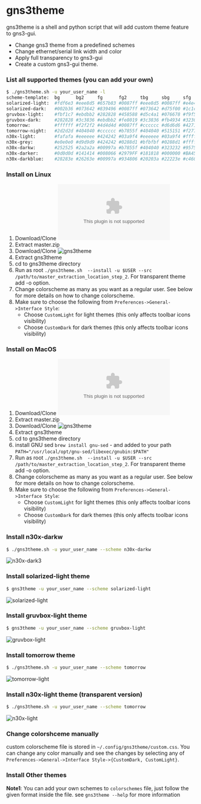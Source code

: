 		
# gns3theme

gns3theme is a shell and  python script that will add custom theme feature to gns3-gui. 
- Change gns3 theme from a predefined schemes 
- Change ethernet/serial link width and color
- Apply full transparency to gns3-gui
- Create a custom gns3-gui theme.

### List all supported themes (you can add your own)
```sh
$ ./gns3theme.sh -u your_user_name -l
scheme-template:  bg      bg2     fg      fg2     tbg     sbg     sfg     bbg     bfg     lc      lw  gc        color
solarized-light:  #fdf6e3 #eee8d5 #657b83 #0087ff #eee8d5 #0087ff #e4e4e4 #d70000 #1d2021 #657b83 1.2 #e6e6e6   light
solarized-dark:   #002b36 #073642 #839496 #0087ff #073642 #d75f00 #1c1c1c #8a8a8a #1d2021 #839496 1.2 #003d4d   dark
gruvbox-light:    #fbf1c7 #ebdbb2 #282828 #458588 #d5c4a1 #076678 #f9f5d7 #cc241d #3c3836 #282828 1.2 #d9d9d9   light
gruvbox-dark:     #282828 #3c3836 #ebdbb2 #fe8019 #3c3836 #fb4934 #32302f #458588 #1d2021 #ebdbb2 1.2 #404040   dark
tomorrow:         #ffffff #f2f2f2 #4d4d4d #0087ff #cccccc #d6d6d6 #4271ae #3e999f #ffffff #4d4d4d 1.2 #e6e6e6   light
tomorrow-night:   #2d2d2d #404040 #cccccc #b7855f #404040 #515151 #f2777a #f2777a #303030 #cccccc 1.2 #404040   dark
n30x-light:       #fafafa #eeeeee #424242 #03a9f4 #eeeeee #03a9f4 #ffffff #e91e63 #1a1a1a #424242 1.2 #e6e6e6   light
n30x-grey:        #e0e0e0 #d9d9d9 #424242 #0288d1 #bfbfbf #0288d1 #ffffff #c4c4c4 #000000 #424242 1.2 #cccccc   light
n30x-darkw:       #252525 #2a2a2a #00997a #b7855f #404040 #323232 #9575cd #c2185b #1a1a1a #939393 1.2 #323232   dark
n30x-darker:      #0d0d0d #141414 #008066 #2979FF #181818 #000000 #BA4551 #161616 #b3b3b3 #008066 1.2 #181818   dark
n30x-darkblue:    #28283e #26263e #00997a #934806 #20203a #22223e #c46008 #24243e #00997a #939393 1.2 #32324e   dark
```
### Install on Linux
1. Download/Clone ![gns3-gui](https://github.com/GNS3/gns3-gui/archive/master.zip)
2. Extract master.zip
3. Download/Clone ![gns3theme](https://github.com/n3oxmind/gns3theme/tree/master)
4. Extract gns3theme
3. cd to gns3theme directory
4. Run as root `./gns3theme.sh  --install -u $USER --src /path/to/master_extraction_location_step_2`. For transparent theme add -o option.
5. Change colorscheme as many as you want as a regular user. See below for more details on how to change colorscheme.
6. Make sure to choose the following from `Preferences->General->Interface Style`:
	* Choose `CustomLight` for light themes (this only affects toolbar icons visibility)
	* Choose `CustomDark` for dark themes	(this only affects toolbar icons visibility)

### Install on MacOS
1. Download/Clone ![gns3-gui](https://github.com/GNS3/gns3-gui/archive/master.zip)
2. Extract master.zip
3. Download/Clone ![gns3theme](https://github.com/n3oxmind/gns3theme/tree/master)
4. Extract gns3theme
3. cd to gns3theme directory
4. install GNU sed `brew install gnu-sed` - and added to your path `PATH="/usr/local/opt/gnu-sed/libexec/gnubin:$PATH"`
4. Run as root `./gns3theme.sh  --install -u $USER --src /path/to/master_extraction_location_step_2`. For transparent theme add -o option.
5. Change colorscheme as many as you want as a regular user. See below for more details on how to change colorscheme.
6. Make sure to choose the following from `Preferences->General->Interface Style`:
	* Choose `CustomLight` for light themes (this only affects toolbar icons visibility)
	* Choose `CustomDark` for dark themes	(this only affects toolbar icons visibility)



### Install n30x-darkw
```sh
$ ./gns3theme.sh -u your_user_name --scheme n30x-darkw
```
![n30x-dark3](https://user-images.githubusercontent.com/10103340/44069564-3681323a-9f34-11e8-9f6c-7d458b0298bf.png)

### Install solarized-light theme
```sh
$ gns3theme -u your_user_name --scheme solarized-light
```
![solarized-light](https://user-images.githubusercontent.com/10103340/44070067-9d04544a-9f36-11e8-9793-e73522e9002b.png)

### Install gruvbox-light theme
```sh
$ gns3theme -u your_user_name --scheme gruvbox-light
```
![gruvbox-light](https://user-images.githubusercontent.com/10103340/44069710-e9138df8-9f34-11e8-889b-f33b81c9c180.png)

### Install tomorrow  theme
```sh
$ ./gns3theme.sh -u your_user_name --scheme tomorrow 
```
![tomorrow-light](https://user-images.githubusercontent.com/10103340/44069498-f4c867aa-9f33-11e8-8ca1-82a26cca134e.png)


### Install n30x-light theme (transparent version)
```sh
$ ./gns3theme.sh -u your_user_name --scheme tomorrow 
```
![n30x-light](https://user-images.githubusercontent.com/10103340/44069475-d54f28be-9f33-11e8-8a0e-f1fc3bf889c1.png)


### Change colorshceme manually
custom colorscheme file is stored in `~/.config/gns3theme/custom.css`. You can change any color manually and see the changes by selecting any of `Preferences->General->Interface Style->{CustomDark, CustomLight}`.

### Install Other themes
**Note1**: You can add your own schemes to `colorschemes` file, just follow the given format inside the file.
see `gns3theme --help` for more information
